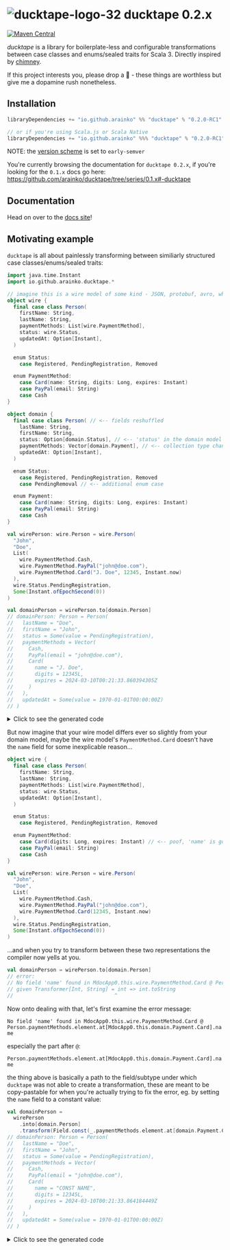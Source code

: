 # ![ducktape-logo-32](https://user-images.githubusercontent.com/46346508/236060869-3b118075-f660-44c9-9d0d-d40fba5c8db0.svg) ducktape 0.2.x

[![Maven Central](https://maven-badges.herokuapp.com/maven-central/io.github.arainko/ducktape_3/badge.svg?style=flat-square)](https://maven-badges.herokuapp.com/maven-central/io.github.arainko/ducktape_3)

*ducktape* is a library for boilerplate-less and configurable transformations between case classes and enums/sealed traits for Scala 3. Directly inspired by [chimney](https://github.com/scalalandio/chimney).

If this project interests you, please drop a 🌟 - these things are worthless but give me a dopamine rush nonetheless.

## Installation
```scala
libraryDependencies += "io.github.arainko" %% "ducktape" % "0.2.0-RC1"

// or if you're using Scala.js or Scala Native
libraryDependencies += "io.github.arainko" %%% "ducktape" % "0.2.0-RC1"
```

NOTE: the [version scheme](https://www.scala-lang.org/blog/2021/02/16/preventing-version-conflicts-with-versionscheme.html) is set to `early-semver`

You're currently browsing the documentation for `ducktape 0.2.x`, if you're looking for the `0.1.x` docs go here: https://github.com/arainko/ducktape/tree/series/0.1.x#-ducktape

## Documentation

Head on over to the [docs site](https://arainko.github.io/ducktape/)!

## Motivating example

`ducktape` is all about painlessly transforming between similiarly structured case classes/enums/sealed traits:

```scala
import java.time.Instant
import io.github.arainko.ducktape.*

// imagine this is a wire model of some kind - JSON, protobuf, avro, what have you...
object wire {
  final case class Person(
    firstName: String,
    lastName: String,
    paymentMethods: List[wire.PaymentMethod],
    status: wire.Status,
    updatedAt: Option[Instant],
  )

  enum Status:
    case Registered, PendingRegistration, Removed

  enum PaymentMethod:
    case Card(name: String, digits: Long, expires: Instant)
    case PayPal(email: String)
    case Cash
}

object domain {
  final case class Person( // <-- fields reshuffled 
    lastName: String,
    firstName: String,
    status: Option[domain.Status], // <-- 'status' in the domain model is optional
    paymentMethods: Vector[domain.Payment], // <-- collection type changed from a List to a Vector
    updatedAt: Option[Instant],
  )

  enum Status:
    case Registered, PendingRegistration, Removed
    case PendingRemoval // <-- additional enum case

  enum Payment:
    case Card(name: String, digits: Long, expires: Instant)
    case PayPal(email: String)
    case Cash
}

val wirePerson: wire.Person = wire.Person(
  "John",
  "Doe",
  List(
    wire.PaymentMethod.Cash,
    wire.PaymentMethod.PayPal("john@doe.com"),
    wire.PaymentMethod.Card("J. Doe", 12345, Instant.now)
  ),
  wire.Status.PendingRegistration,
  Some(Instant.ofEpochSecond(0))
)
```

```scala
val domainPerson = wirePerson.to[domain.Person]
// domainPerson: Person = Person(
//   lastName = "Doe",
//   firstName = "John",
//   status = Some(value = PendingRegistration),
//   paymentMethods = Vector(
//     Cash,
//     PayPal(email = "john@doe.com"),
//     Card(
//       name = "J. Doe",
//       digits = 12345L,
//       expires = 2024-03-10T00:21:33.860394305Z
//     )
//   ),
//   updatedAt = Some(value = 1970-01-01T00:00:00Z)
// )
```

<details>
  <summary>Click to see the generated code</summary>
  
``` scala 
  (({
    val paymentMethods$2: Vector[Payment] = MdocApp.this.wirePerson.paymentMethods
      .map[Payment]((src: PaymentMethod) =>
        if (src.isInstanceOf[Card])
          new Card(
            name = src.asInstanceOf[Card].name,
            digits = src.asInstanceOf[Card].digits,
            expires = src.asInstanceOf[Card].expires
          )
        else if (src.isInstanceOf[PayPal]) new PayPal(email = src.asInstanceOf[PayPal].email)
        else if (src.isInstanceOf[Cash.type]) MdocApp.this.domain.Payment.Cash
        else throw new RuntimeException("Unhandled case. This is most likely a bug in ducktape.")
      )
      .to[Vector[Payment]](iterableFactory[Payment])
    val status$2: Some[Status] = Some.apply[Status](
      if (MdocApp.this.wirePerson.status.isInstanceOf[Registered.type]) MdocApp.this.domain.Status.Registered
      else if (MdocApp.this.wirePerson.status.isInstanceOf[PendingRegistration.type])
        MdocApp.this.domain.Status.PendingRegistration
      else if (MdocApp.this.wirePerson.status.isInstanceOf[Removed.type]) MdocApp.this.domain.Status.Removed
      else throw new RuntimeException("Unhandled case. This is most likely a bug in ducktape.")
    )
    new Person(
      lastName = MdocApp.this.wirePerson.lastName,
      firstName = MdocApp.this.wirePerson.firstName,
      status = status$2,
      paymentMethods = paymentMethods$2,
      updatedAt = MdocApp.this.wirePerson.updatedAt
    )
  }: Person): Person)
```
</details>


But now imagine that your wire model differs ever so slightly from your domain model, maybe the wire model's `PaymentMethod.Card` doesn't have the `name` field for some inexplicable reason...


```scala
object wire {
  final case class Person(
    firstName: String,
    lastName: String,
    paymentMethods: List[wire.PaymentMethod],
    status: wire.Status,
    updatedAt: Option[Instant],
  )

  enum Status:
    case Registered, PendingRegistration, Removed

  enum PaymentMethod:
    case Card(digits: Long, expires: Instant) // <-- poof, 'name' is gone
    case PayPal(email: String)
    case Cash
}

val wirePerson: wire.Person = wire.Person(
  "John",
  "Doe",
  List(
    wire.PaymentMethod.Cash,
    wire.PaymentMethod.PayPal("john@doe.com"),
    wire.PaymentMethod.Card(12345, Instant.now)
  ),
  wire.Status.PendingRegistration,
  Some(Instant.ofEpochSecond(0))
)
```
...and when you try to transform between these two representations the compiler now yells at you.
```scala
val domainPerson = wirePerson.to[domain.Person]
// error:
// No field 'name' found in MdocApp0.this.wire.PaymentMethod.Card @ Person.paymentMethods.element.at[MdocApp0.this.domain.Payment.Card].name
// given Transformer[Int, String] = int => int.toString
//                                 ^
```

Now onto dealing with that, let's first examine the error message:

`No field 'name' found in MdocApp0.this.wire.PaymentMethod.Card @ Person.paymentMethods.element.at[MdocApp0.this.domain.Payment.Card].name`

especially the part after `@`:

`Person.paymentMethods.element.at[MdocApp0.this.domain.Payment.Card].name`

the thing above is basically a path to the field/subtype under which `ducktape` was not able to create a transformation, these are meant to be copy-pastable for when you're actually trying to fix the error, eg. by setting the `name` field to a constant value:

```scala
val domainPerson = 
  wirePerson
    .into[domain.Person]
    .transform(Field.const(_.paymentMethods.element.at[domain.Payment.Card].name, "CONST NAME"))
// domainPerson: Person = Person(
//   lastName = "Doe",
//   firstName = "John",
//   status = Some(value = PendingRegistration),
//   paymentMethods = Vector(
//     Cash,
//     PayPal(email = "john@doe.com"),
//     Card(
//       name = "CONST NAME",
//       digits = 12345L,
//       expires = 2024-03-10T00:21:33.864184449Z
//     )
//   ),
//   updatedAt = Some(value = 1970-01-01T00:00:00Z)
// )
```

<details>
  <summary>Click to see the generated code</summary>
  
``` scala 
  {
    val AppliedBuilder_this: AppliedBuilder[Person, Person] = into[Person](MdocApp2.this.wirePerson1)[MdocApp2.this.domain.Person]

    {
      val value$proxy3: Person = AppliedBuilder_this.inline$value

      {
        val paymentMethods$4: Vector[Payment] = value$proxy3.paymentMethods
          .map[Payment]((src: PaymentMethod) =>
            if (src.isInstanceOf[Card])
              new Card(name = "CONST NAME", digits = src.asInstanceOf[Card].digits, expires = src.asInstanceOf[Card].expires)
            else if (src.isInstanceOf[PayPal]) new PayPal(email = src.asInstanceOf[PayPal].email)
            else if (src.isInstanceOf[Cash.type]) MdocApp2.this.domain.Payment.Cash
            else throw new RuntimeException("Unhandled case. This is most likely a bug in ducktape.")
          )
          .to[Vector[Payment]](iterableFactory[Payment])
        val status$4: Some[Status] = Some.apply[Status](
          if (value$proxy3.status.isInstanceOf[Registered.type]) MdocApp2.this.domain.Status.Registered
          else if (value$proxy3.status.isInstanceOf[PendingRegistration.type]) MdocApp2.this.domain.Status.PendingRegistration
          else if (value$proxy3.status.isInstanceOf[Removed.type]) MdocApp2.this.domain.Status.Removed
          else throw new RuntimeException("Unhandled case. This is most likely a bug in ducktape.")
        )
        new Person(
          lastName = value$proxy3.lastName,
          firstName = value$proxy3.firstName,
          status = status$4,
          paymentMethods = paymentMethods$4,
          updatedAt = value$proxy3.updatedAt
        )
      }: Person
    }: Person
  }
```
</details>
